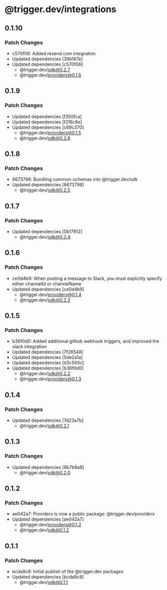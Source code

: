 # @trigger.dev/integrations

## 0.1.10

### Patch Changes

- c570f06: Added resend.com integration
- Updated dependencies [39b167e]
- Updated dependencies [c570f06]
  - @trigger.dev/sdk@0.2.7
  - @trigger.dev/providers@0.1.6

## 0.1.9

### Patch Changes

- Updated dependencies [f350fca]
- Updated dependencies [f316c6e]
- Updated dependencies [c69c370]
  - @trigger.dev/providers@0.1.5
  - @trigger.dev/sdk@0.2.6

## 0.1.8

### Patch Changes

- 6673798: Bundling common-schemas into @trigger.dev/sdk
- Updated dependencies [6673798]
  - @trigger.dev/sdk@0.2.5

## 0.1.7

### Patch Changes

- Updated dependencies [0b17912]
  - @trigger.dev/sdk@0.2.4

## 0.1.6

### Patch Changes

- ce0d4b9: When posting a message to Slack, you must explicitly specify either channelId or channelName
- Updated dependencies [ce0d4b9]
  - @trigger.dev/providers@0.1.4
  - @trigger.dev/sdk@0.2.3

## 0.1.5

### Patch Changes

- b36f0d0: Added additional github webhook triggers, and improved the slack integration
- Updated dependencies [7f26548]
- Updated dependencies [5de2a1a]
- Updated dependencies [d3c593c]
- Updated dependencies [b36f0d0]
  - @trigger.dev/sdk@0.2.2
  - @trigger.dev/providers@0.1.3

## 0.1.4

### Patch Changes

- Updated dependencies [7d23a7b]
  - @trigger.dev/sdk@0.2.1

## 0.1.3

### Patch Changes

- Updated dependencies [8b7b8a8]
  - @trigger.dev/sdk@0.2.0

## 0.1.2

### Patch Changes

- ae042a7: Providers is now a public package: @trigger.dev/providers
- Updated dependencies [ae042a7]
  - @trigger.dev/providers@0.1.2
  - @trigger.dev/sdk@0.1.2

## 0.1.1

### Patch Changes

- bcda9c8: Initial publish of the @trigger.dev packages
- Updated dependencies [bcda9c8]
  - @trigger.dev/sdk@0.1.1
